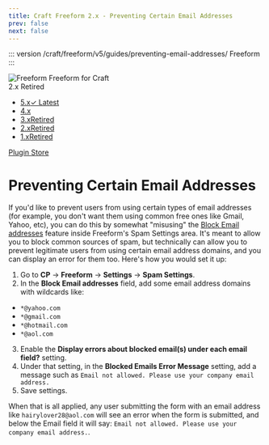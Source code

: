 ```yaml
---
title: Craft Freeform 2.x - Preventing Certain Email Addresses
prev: false
next: false
---
```


::: version /craft/freeform/v5/guides/preventing-email-addresses/
Freeform
:::

<div id="pr-heading">
    <img src="https://docs.solspace.com/extras/icons/products/freeform-icon.png" alt="Freeform" class="pr-image">
    <span class="pr-name">Freeform</span>
    <span class="pr-category">for Craft</span>
    <div class="pr-v-wrapper">
        <div class="pr-v">
            <span class="pr-v-v">2.x</span>
            <span class="pr-v-type pr-retired">Retired</span>
            <span class="pr-v-arrow arrow down"></span>
        </div>
        <ul class="pr-v-list">
            <li><a href="/craft/freeform/v5/">5.x<span class="pr-v-type pr-latest">✓ Latest</span></a></li>
            <li><a href="/craft/freeform/v4/">4.x</a></li>
            <li><a href="/craft/freeform/v3/">3.x<span class="pr-v-type pr-retired">Retired</span></a></li>
            <li><a href="/craft/freeform/v2/">2.x<span class="pr-v-type pr-retired">Retired</span></a></li>
            <li><a href="/craft/freeform/v1/">1.x<span class="pr-v-type pr-retired">Retired</span></a></li>
        </ul>
    </div>
    <div class="pr-buy">
        <a href="https://plugins.craftcms.com/freeform" class="button button-blue"><span class="external-url">Plugin Store</span></a>
    </div>
</div>

<span class="page-section"></span>

# Preventing Certain Email Addresses
If you'd like to prevent users from using certain types of email addresses (for example, you don't want them using common free ones like Gmail, Yahoo, etc), you can do this by somewhat "misusing" the [Block Email addresses](../setup/settings.md#block-mail) feature inside Freeform's Spam Settings area. It's meant to allow you to block common sources of spam, but technically can allow you to prevent legitimate users from using certain email address domains, and you can display an error for them too. Here's how you would set it up:

1. Go to **CP** -> **Freeform** -> **Settings** -> **Spam Settings**.
2. In the **Block Email addresses** field, add some email address domains with wildcards like:
  - `*@yahoo.com`
  - `*@gmail.com`
  - `*@hotmail.com`
  - `*@aol.com`
3. Enable the **Display errors about blocked email(s) under each email field?** setting.
4. Under that setting, in the **Blocked Emails Error Message** setting, add a message such as `Email not allowed. Please use your company email address.`
5. Save settings.

When that is all applied, any user submitting the form with an email address like `hairylover28@aol.com` will see an error when the form is submitted, and below the Email field it will say: `Email not allowed. Please use your company email address.`.
